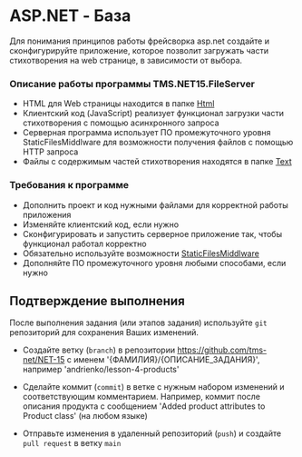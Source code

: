 ﻿# ASP.NET - База
Для понимания принципов работы фрейсворка asp.net создайте и сконфигурируйте приложение, которое позволит загружать части стихотворения на web странице, в зависимости от выбора.

### Описание работы программы TMS.NET15.FileServer
  - HTML для Web страницы находится в папке [Html](./Content/Html)
  - Клиентский код (JavaScript) реализует функционал загрузки части стихотворения с помощью асинхронного запроса
  - Серверная программа использует ПО промежуточного уровня StaticFilesMiddlware для возможности получения файлов с помощью HTTP запроса
  - Файлы с содержимым частей стихотворения находятся в папке [Text](./Content/Text) 

### Требования к программе
  - Дополнить проект и код нужными файлами для корректной работы приложения
  - Изменяйте клиентский код, если нужно
  - Сконфигурировать и запустить серверное приложение так, чтобы функционал работал корректно
  - Обязательно используйте возможности [StaticFilesMiddlware](https://docs.microsoft.com/ru-ru/aspnet/core/fundamentals/static-files?view=aspnetcore-6.0)
  - Дополняйте ПО промежуточного уровня любыми способами, если нужно

## Подтверждение выполнения
После выполнения задания (или этапов задания) используйте `git` репозиторий для сохранения Ваших изменений.

 - Создайте ветку (`branch`) в репозитории https://github.com/tms-net/NET-15 с именем '{ФАМИЛИЯ}/{ОПИСАНИЕ_ЗАДАНИЯ}', например 'andrienko/lesson-4-products'

 - Сделайте коммит (`commit`) в ветке с нужным набором изменений и соответствующим комментарием. Например, коммит после описания продукта с сообщением 'Added product attributes to Product class' (на любом языке)

 - Отправьте изменения в удаленный репозиторий (`push`) и создайте `pull request` в ветку `main`







